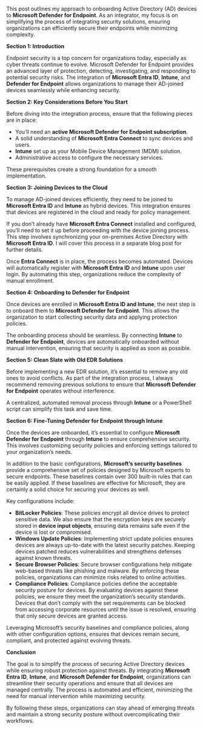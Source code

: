 This post outlines my approach to onboarding Active Directory (AD) devices to **Microsoft Defender for Endpoint**. As an integrator, my focus is on simplifying the process of integrating security solutions, ensuring organizations can efficiently secure their endpoints while minimizing complexity.

**Section 1: Introduction**

Endpoint security is a top concern for organizations today, especially as cyber threats continue to evolve. Microsoft Defender for Endpoint provides an advanced layer of protection, detecting, investigating, and responding to potential security risks. The integration of **Microsoft Entra ID**, **Intune**, and **Defender for Endpoint** allows organizations to manage their AD-joined devices seamlessly while enhancing security.

**Section 2: Key Considerations Before You Start**

Before diving into the integration process, ensure that the following pieces are in place:

- You’ll need an **active Microsoft Defender for Endpoint subscription**.
- A solid understanding of **Microsoft Entra Connect** to sync devices and users.
- **Intune** set up as your Mobile Device Management (MDM) solution.
- Administrative access to configure the necessary services.

These prerequisites create a strong foundation for a smooth implementation.

**Section 3: Joining Devices to the Cloud**

To manage AD-joined devices efficiently, they need to be joined to **Microsoft Entra ID** and **Intune** as hybrid devices. This integration ensures that devices are registered in the cloud and ready for policy management.

If you don’t already have **Microsoft Entra Connect** installed and configured, you’ll need to set it up before proceeding with the device joining process. This step involves synchronizing your on-premises Active Directory with **Microsoft Entra ID**. I will cover this process in a separate blog post for further details.

Once **Entra Connect** is in place, the process becomes automated. Devices will automatically register with **Microsoft Entra ID** and **Intune** upon user login. By automating this step, organizations reduce the complexity of manual enrollment.

**Section 4: Onboarding to Defender for Endpoint**

Once devices are enrolled in **Microsoft Entra ID and Intune**, the next step is to onboard them to **Microsoft Defender for Endpoint**. This allows the organization to start collecting security data and applying protection policies.

The onboarding process should be seamless. By connecting **Intune** to **Defender for Endpoint**, devices are automatically onboarded without manual intervention, ensuring that security is applied as soon as possible.

**Section 5: Clean Slate with Old EDR Solutions**

Before implementing a new EDR solution, it’s essential to remove any old ones to avoid conflicts. As part of the integration process, I always recommend removing previous solutions to ensure that **Microsoft Defender for Endpoint** operates without interference.

A centralized, automated removal process through **Intune** or a PowerShell script can simplify this task and save time.

**Section 6: Fine-Tuning Defender for Endpoint through Intune**

Once the devices are onboarded, it’s essential to configure **Microsoft Defender for Endpoint** through **Intune** to ensure comprehensive security. This involves customizing security policies and enforcing settings tailored to your organization’s needs.

In addition to the basic configurations, **Microsoft’s security baselines** provide a comprehensive set of policies designed by Microsoft experts to secure endpoints. These baselines contain over 300 built-in rules that can be easily applied. If these baselines are effective for Microsoft, they are certainly a solid choice for securing your devices as well.

Key configurations include:

- **BitLocker Policies**: These policies encrypt all device drives to protect sensitive data. We also ensure that the encryption keys are securely stored in **device input objects**, ensuring data remains safe even if the device is lost or compromised.
- **Windows Update Policies**: Implementing strict update policies ensures devices are always up-to-date with the latest security patches. Keeping devices patched reduces vulnerabilities and strengthens defenses against known threats.
- **Secure Browser Policies**: Secure browser configurations help mitigate web-based threats like phishing and malware. By enforcing these policies, organizations can minimize risks related to online activities.
- **Compliance Policies**: Compliance policies define the acceptable security posture for devices. By evaluating devices against these policies, we ensure they meet the organization’s security standards. Devices that don’t comply with the set requirements can be blocked from accessing corporate resources until the issue is resolved, ensuring that only secure devices are granted access.

Leveraging Microsoft’s security baselines and compliance policies, along with other configuration options, ensures that devices remain secure, compliant, and protected against evolving threats.

**Conclusion**

The goal is to simplify the process of securing Active Directory devices while ensuring robust protection against threats. By integrating **Microsoft Entra ID**, **Intune**, and **Microsoft Defender for Endpoint**, organizations can streamline their security operations and ensure that all devices are managed centrally. The process is automated and efficient, minimizing the need for manual intervention while maximizing security.

By following these steps, organizations can stay ahead of emerging threats and maintain a strong security posture without overcomplicating their workflows.
